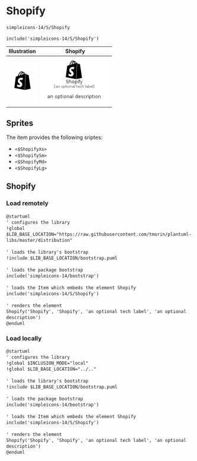 # Shopify


```text
simpleicons-14/S/Shopify
```

```text
include('simpleicons-14/S/Shopify')
```



| Illustration | Shopify |
| :---: | :---: |
| ![illustration for Illustration](../../simpleicons-14/S/Shopify.png) | ![illustration for Shopify](../../simpleicons-14/S/Shopify.Local.png) |



## Sprites
The item provides the following sriptes:

- `<$ShopifyXs>`
- `<$ShopifySm>`
- `<$ShopifyMd>`
- `<$ShopifyLg>`





## Shopify

### Load remotely
```plantuml
@startuml
' configures the library
!global $LIB_BASE_LOCATION="https://raw.githubusercontent.com/tmorin/plantuml-libs/master/distribution"

' loads the library's bootstrap
!include $LIB_BASE_LOCATION/bootstrap.puml

' loads the package bootstrap
include('simpleicons-14/bootstrap')

' loads the Item which embeds the element Shopify
include('simpleicons-14/S/Shopify')

' renders the element
Shopify('Shopify', 'Shopify', 'an optional tech label', 'an optional description')
@enduml
```

### Load locally
```plantuml
@startuml
' configures the library
!global $INCLUSION_MODE="local"
!global $LIB_BASE_LOCATION="../.."

' loads the library's bootstrap
!include $LIB_BASE_LOCATION/bootstrap.puml

' loads the package bootstrap
include('simpleicons-14/bootstrap')

' loads the Item which embeds the element Shopify
include('simpleicons-14/S/Shopify')

' renders the element
Shopify('Shopify', 'Shopify', 'an optional tech label', 'an optional description')
@enduml
```

